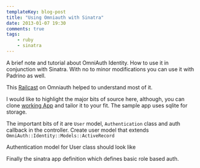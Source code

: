 ```yaml
---
templateKey: blog-post
title: "Using Omniauth with Sinatra"
date: 2013-01-07 19:30
comments: true
tags: 
    - ruby
    - sinatra
---
```


A brief note and tutorial about OmniAuth Identity. How to use it in conjunction with Sinatra. With no to minor
modifications you can use it with Padrino as well.

This [Railcast](http://railscasts.com/episodes/304-omniauth-identity?view=comments) on Omniauth helped to understand
most of it.

I would like to highlight the major bits of source here, although, you can clone [working App](https://github.com/ch4nd4n/sinatra_omniauth_demo) and tailor it to your fit. The sample app uses sqlite for storage.

The important bits of it are `User` model, `Authentication` class and auth callback in the controller. Create user model that extends `OmniAuth::Identity::Models::ActiveRecord`

Authentication model for User class should look like

Finally the sinatra app definition which defines basic role based auth.
